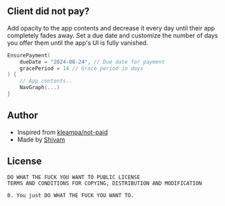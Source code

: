 ## Client did not pay?


Add opacity to the app contents and decrease it every day until their app completely fades away. Set a due date and customize the number of days you offer them until the app's UI is fully vanished. 


```kotlin
EnsurePayment(
    dueDate = "2024-08-24", // Due date for payment
    gracePeriod = 14 // Grace period in days
) {
    // App contents..
    NavGraph(...)
}

```
## Author
- Inspired from [kleampa/not-paid](https://github.com/kleampa/not-paid)
- Made by [Shivam](https://github.com/starry-shivam)

## License
```
DO WHAT THE FUCK YOU WANT TO PUBLIC LICENSE
TERMS AND CONDITIONS FOR COPYING, DISTRIBUTION AND MODIFICATION

0. You just DO WHAT THE FUCK YOU WANT TO.
```
